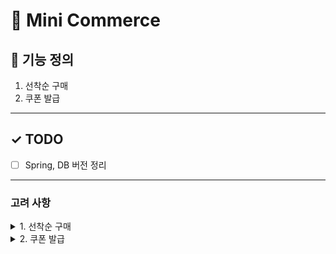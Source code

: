 # 🚀️ Mini Commerce

## 📌 기능 정의
1. 선착순 구매
2. 쿠폰 발급

---
## ✓ TODO

- [ ] Spring, DB 버전 정리


---

### 고려 사항

<details>
<summary>1. 선착순 구매</summary>

- 다수의 사용자가 동시에 구매 가능하다.
- <u>정해진 수량보다 판매 수량이 높을 수 없다.</u>
  + 재고 정합성 > 사용자의 구매 대기 시간
- Redis 분산락, AOP 등을 이용하여 해결?
- Redis를 클러스터 환경으로 구성하게 될 경우 failover 처리는? -> 레드락 알고리즘이 사용될 것
- 큐 등 비동기 처리는 어떻게?
  - 따닥 이슈 등은 어떻게?

</details>

<details>
<summary> 2. 쿠폰 발급 </summary>


- 서버 간 통신 시 오류가 발생할 경우 서킷브레이커를 어떻게?
  - 슬라이딩 윈도우?
    - Time-Based
    - Count-Based

</details>


